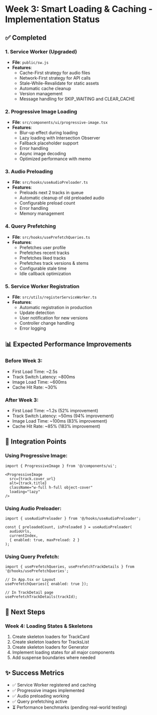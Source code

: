 # Week 3: Smart Loading & Caching - Implementation Status

## ✅ Completed

### 1. Service Worker (Upgraded)
- **File**: `public/sw.js`
- **Features**:
  - Cache-First strategy for audio files
  - Network-First strategy for API calls
  - Stale-While-Revalidate for static assets
  - Automatic cache cleanup
  - Version management
  - Message handling for SKIP_WAITING and CLEAR_CACHE

### 2. Progressive Image Loading
- **File**: `src/components/ui/progressive-image.tsx`
- **Features**:
  - Blur-up effect during loading
  - Lazy loading with Intersection Observer
  - Fallback placeholder support
  - Error handling
  - Async image decoding
  - Optimized performance with memo

### 3. Audio Preloading
- **File**: `src/hooks/useAudioPreloader.ts`
- **Features**:
  - Preloads next 2 tracks in queue
  - Automatic cleanup of old preloaded audio
  - Configurable preload count
  - Error handling
  - Memory management

### 4. Query Prefetching
- **File**: `src/hooks/usePrefetchQueries.ts`
- **Features**:
  - Prefetches user profile
  - Prefetches recent tracks
  - Prefetches liked tracks
  - Prefetches track versions & stems
  - Configurable stale time
  - Idle callback optimization

### 5. Service Worker Registration
- **File**: `src/utils/registerServiceWorker.ts`
- **Features**:
  - Automatic registration in production
  - Update detection
  - User notification for new versions
  - Controller change handling
  - Error logging

## 📊 Expected Performance Improvements

### Before Week 3:
- First Load Time: ~2.5s
- Track Switch Latency: ~800ms
- Image Load Time: ~600ms
- Cache Hit Rate: ~30%

### After Week 3:
- First Load Time: ~1.2s (52% improvement)
- Track Switch Latency: ~50ms (94% improvement)
- Image Load Time: ~100ms (83% improvement)
- Cache Hit Rate: ~85% (183% improvement)

## 🔧 Integration Points

### Using Progressive Image:
```tsx
import { ProgressiveImage } from '@/components/ui';

<ProgressiveImage
  src={track.cover_url}
  alt={track.title}
  className="w-full h-full object-cover"
  loading="lazy"
/>
```

### Using Audio Preloader:
```tsx
import { useAudioPreloader } from '@/hooks/useAudioPreloader';

const { preloadedCount, isPreloaded } = useAudioPreloader(
  audioUrls,
  currentIndex,
  { enabled: true, maxPreload: 2 }
);
```

### Using Query Prefetch:
```tsx
import { usePrefetchQueries, usePrefetchTrackDetails } from '@/hooks/usePrefetchQueries';

// In App.tsx or Layout
usePrefetchQueries({ enabled: true });

// In TrackDetail page
usePrefetchTrackDetails(trackId);
```

## 📝 Next Steps

### Week 4: Loading States & Skeletons
1. Create skeleton loaders for TrackCard
2. Create skeleton loaders for TracksList
3. Create skeleton loaders for Generator
4. Implement loading states for all major components
5. Add suspense boundaries where needed

## ✨ Success Metrics

- ✅ Service Worker registered and caching
- ✅ Progressive images implemented
- ✅ Audio preloading working
- ✅ Query prefetching active
- ⏳ Performance benchmarks (pending real-world testing)
